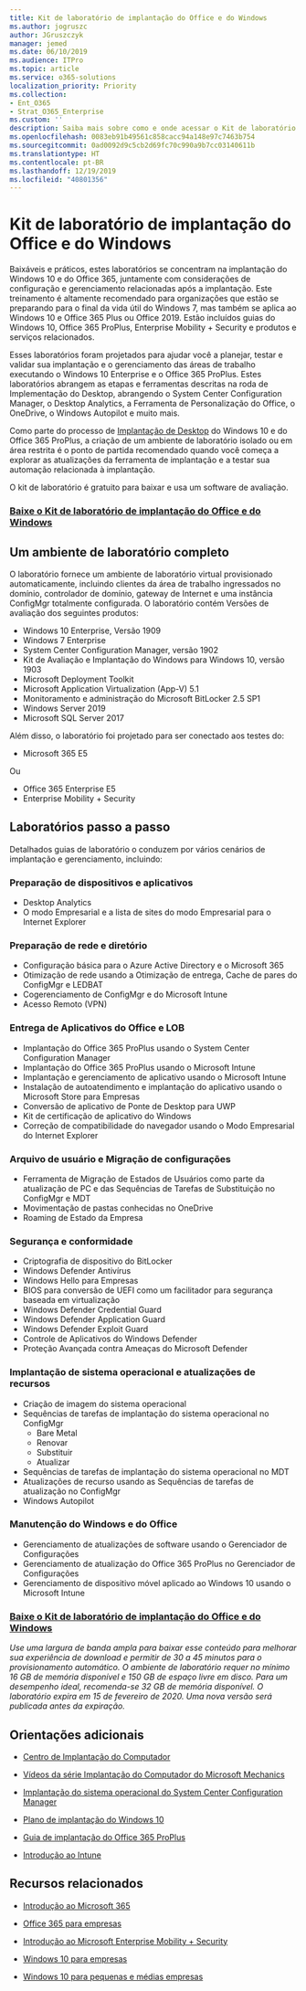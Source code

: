 ```yaml
---
title: Kit de laboratório de implantação do Office e do Windows
ms.author: jogruszc
author: JGruszczyk
manager: jemed
ms.date: 06/10/2019
ms.audience: ITPro
ms.topic: article
ms.service: o365-solutions
localization_priority: Priority
ms.collection:
- Ent_O365
- Strat_O365_Enterprise
ms.custom: ''
description: Saiba mais sobre como e onde acessar o Kit de laboratório de implantação do Office e do Windows.
ms.openlocfilehash: 0083eb91b49561c858cacc94a148e97c7463b754
ms.sourcegitcommit: 0ad0092d9c5cb2d69fc70c990a9b7cc03140611b
ms.translationtype: HT
ms.contentlocale: pt-BR
ms.lasthandoff: 12/19/2019
ms.locfileid: "40801356"
---
```

# <a name="windows-and-office-deployment-lab-kit"></a>Kit de laboratório de implantação do Office e do Windows

Baixáveis e práticos, estes laboratórios se concentram na implantação do Windows 10 e do Office 365, juntamente com considerações de configuração e gerenciamento relacionadas após a implantação. Este treinamento é altamente recomendado para organizações que estão se preparando para o final da vida útil do Windows 7, mas também se aplica ao Windows 10 e Office 365 Plus ou Office 2019. Estão incluídos guias do Windows 10, Office 365 ProPlus, Enterprise Mobility + Security e produtos e serviços relacionados.

Esses laboratórios foram projetados para ajudar você a planejar, testar e validar sua implantação e o gerenciamento das áreas de trabalho executando o Windows 10 Enterprise e o Office 365 ProPlus. Estes laboratórios abrangem as etapas e ferramentas descritas na roda de Implementação do Desktop, abrangendo o System Center Configuration Manager, o Desktop Analytics, a Ferramenta de Personalização do Office, o OneDrive, o Windows Autopilot e muito mais.

Como parte do processo de [Implantação de Desktop](https://www.aka.ms/howtoshift) do Windows 10 e do Office 365 ProPlus, a criação de um ambiente de laboratório isolado ou em área restrita é o ponto de partida recomendado quando você começa a explorar as atualizações da ferramenta de implantação e a testar sua automação relacionada à implantação.

O kit de laboratório é gratuito para baixar e usa um software de avaliação.

### <a name="download-the-windows-and-office-deployment-lab-kithttpswwwmicrosoftcomevalcenterevaluate-lab-kit"></a>[**Baixe o Kit de laboratório de implantação do Office e do Windows**](https://www.microsoft.com/evalcenter/evaluate-lab-kit)

## <a name="a-complete-lab-environment"></a>**Um ambiente de laboratório completo**

O laboratório fornece um ambiente de laboratório virtual provisionado automaticamente, incluindo clientes da área de trabalho ingressados no domínio, controlador de domínio, gateway de Internet e uma instância ConfigMgr totalmente configurada. O laboratório contém Versões de avaliação dos seguintes produtos:

  - Windows 10 Enterprise, Versão 1909
  - Windows 7 Enterprise
  - System Center Configuration Manager, versão 1902
  - Kit de Avaliação e Implantação do Windows para Windows 10, versão 1903
  - Microsoft Deployment Toolkit
  - Microsoft Application Virtualization (App-V) 5.1
  - Monitoramento e administração do Microsoft BitLocker 2.5 SP1
  - Windows Server 2019
  - Microsoft SQL Server 2017

Além disso, o laboratório foi projetado para ser conectado aos testes do: 

  - Microsoft 365 E5

Ou
  - Office 365 Enterprise E5
  - Enterprise Mobility + Security

## <a name="step-by-step-labs"></a>**Laboratórios passo a passo**

Detalhados guias de laboratório o conduzem por vários cenários de implantação e gerenciamento, incluindo:

### <a name="device-and-app-readiness"></a>**Preparação de dispositivos e aplicativos**

  - Desktop Analytics
  - O modo Empresarial e a lista de sites do modo Empresarial para o Internet Explorer

### <a name="directory-and-network-readiness"></a>**Preparação de rede e diretório**

  - Configuração básica para o Azure Active Directory e o Microsoft 365
  - Otimização de rede usando a Otimização de entrega, Cache de pares do ConfigMgr e LEDBAT
  - Cogerenciamento de ConfigMgr e do Microsoft Intune
  - Acesso Remoto (VPN)

### <a name="office-and-lob-app-delivery"></a>**Entrega de Aplicativos do Office e LOB**

  - Implantação do Office 365 ProPlus usando o System Center Configuration Manager
  - Implantação do Office 365 ProPlus usando o Microsoft Intune
  - Implantação e gerenciamento de aplicativo usando o Microsoft Intune
  - Instalação de autoatendimento e implantação do aplicativo usando o Microsoft Store para Empresas
  - Conversão de aplicativo de Ponte de Desktop para UWP
  - Kit de certificação de aplicativo do Windows
  - Correção de compatibilidade do navegador usando o Modo Empresarial do Internet Explorer

### <a name="user-file-and-settings-migration"></a>**Arquivo de usuário e Migração de configurações**

  - Ferramenta de Migração de Estados de Usuários como parte da atualização de PC e das Sequências de Tarefas de Substituição no ConfigMgr e MDT
  - Movimentação de pastas conhecidas no OneDrive
  - Roaming de Estado da Empresa

### <a name="security-and-compliance"></a>**Segurança e conformidade**

  - Criptografia de dispositivo do BitLocker
  - Windows Defender Antivírus
  - Windows Hello para Empresas
  - BIOS para conversão de UEFI como um facilitador para segurança baseada em virtualização
  - Windows Defender Credential Guard
  - Windows Defender Application Guard
  - Windows Defender Exploit Guard
  - Controle de Aplicativos do Windows Defender
  - Proteção Avançada contra Ameaças do Microsoft Defender

### <a name="os-deployment-and-feature-updates"></a>**Implantação de sistema operacional e atualizações de recursos**

  - Criação de imagem do sistema operacional
  - Sequências de tarefas de implantação do sistema operacional no ConfigMgr
      - Bare Metal
      - Renovar
      - Substituir
      - Atualizar
  - Sequências de tarefas de implantação do sistema operacional no MDT
  - Atualizações de recurso usando as Sequências de tarefas de atualização no ConfigMgr
  - Windows Autopilot

### <a name="windows-and-office-servicing"></a>**Manutenção do Windows e do Office**

  - Gerenciamento de atualizações de software usando o Gerenciador de Configurações
  - Gerenciamento de atualização do Office 365 ProPlus no Gerenciador de Configurações
  - Gerenciamento de dispositivo móvel aplicado ao Windows 10 usando o Microsoft Intune

### <a name="download-the-windows-and-office-deployment-lab-kithttpswwwmicrosoftcomevalcenterevaluate-lab-kit"></a>[**Baixe o Kit de laboratório de implantação do Office e do Windows**](https://www.microsoft.com/evalcenter/evaluate-lab-kit)

*Use uma largura de banda ampla para baixar esse conteúdo para melhorar sua experiência de download e permitir de 30 a 45 minutos para o provisionamento automático. O ambiente de laboratório requer no mínimo 16 GB de memória disponível e 150 GB de espaço livre em disco. Para um desempenho ideal, recomenda-se 32 GB de memória disponível. O laboratório expira em 15 de fevereiro de 2020. Uma nova versão será publicada antes da expiração.*

## <a name="additional-guidance"></a>**Orientações adicionais**

  - [Centro de Implantação do Computador](https://www.aka.ms/howtoshift)

  - [Vídeos da série Implantação do Computador do Microsoft Mechanics](https://www.aka.ms/watchhowtoshift)

  - [Implantação do sistema operacional do System Center Configuration Manager](https://docs.microsoft.com/sccm/osd/understand/introduction-to-operating-system-deployment)

  - [<span class="underline">Plano de implantação do Windows 10</span>](https://docs.microsoft.com/windows/deployment/planning/index)

  - [<span class="underline">Guia de implantação do Office 365 ProPlus</span>](https://docs.microsoft.com/deployoffice/deployment-guide-for-office-365-proplus)

  - [<span class="underline">Introdução ao Intune</span>](https://docs.microsoft.com/intune/get-started-evaluation)

## <a name="related-resources"></a>**Recursos relacionados**

  - [<span class="underline">Introdução ao Microsoft 365</span>](https://www.microsoft.com/microsoft-365/default.aspx)

  - [<span class="underline">Office 365 para empresas</span>](https://products.office.com/business/office)

  - [<span class="underline">Introdução ao Microsoft Enterprise Mobility + Security</span>](https://www.microsoft.com/cloud-platform/enterprise-mobility-security)

  - [<span class="underline">Windows 10 para empresas</span>](https://www.microsoft.com/WindowsForBusiness/windows-for-enterprise)

  - [<span class="underline">Windows 10 para pequenas e médias empresas</span>](https://www.microsoft.com/WindowsForBusiness/windows-for-small-business)
